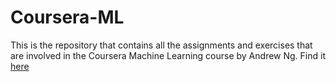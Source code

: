 # Coursera-ML
This is the repository that contains all the assignments and exercises that
are involved in the Coursera Machine Learning course by Andrew Ng.
Find it [here](https://www.coursera.org/learn/machine-learning/)
